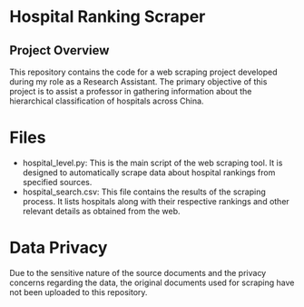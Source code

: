 
# Hospital Ranking Scraper
## Project Overview
This repository contains the code for a web scraping project developed during my role as a Research Assistant. The primary objective of this project is to assist a professor in gathering information about the hierarchical classification of hospitals across China.

# Files
- hospital_level.py: This is the main script of the web scraping tool. It is designed to automatically scrape data about hospital rankings from specified sources.
- hospital_search.csv: This file contains the results of the scraping process. It lists hospitals along with their respective rankings and other relevant details as obtained from the web.

# Data Privacy
Due to the sensitive nature of the source documents and the privacy concerns regarding the data, the original documents used for scraping have not been uploaded to this repository.




